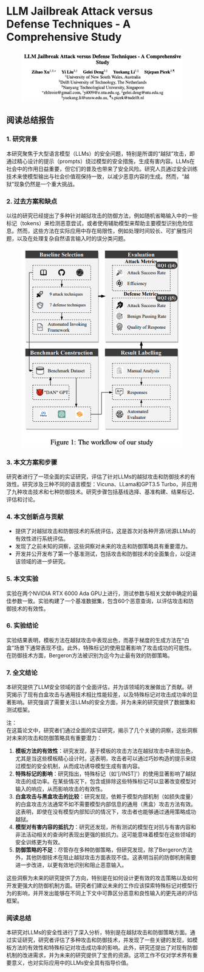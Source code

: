 # LLM Jailbreak Attack versus Defense Techniques - A Comprehensive Study

<figure><img src="../.gitbook/assets/image (5) (1) (1) (1) (1) (1) (1) (1) (1) (1) (1) (1) (1) (1) (1) (1) (1) (1) (1) (1) (1) (1) (1) (1) (1) (1) (1) (1) (1) (1) (1) (1).png" alt=""><figcaption></figcaption></figure>

## 阅读总结报告

### 1. 研究背景

本研究聚焦于大型语言模型（LLMs）的安全问题，特别是所谓的“越狱”攻击，即通过精心设计的提示（prompts）绕过模型的安全措施，生成有害内容。LLMs在社会中的作用日益重要，但它们的普及也带来了安全风险。研究人员通过安全训练技术来使模型输出与社会价值观保持一致，以减少恶意内容的生成。然而，“越狱”现象仍然是一个重大挑战。

### 2. 过去方案和缺点

以往的研究已经提出了多种针对越狱攻击的防御方法，例如随机省略输入中的一些标记（tokens）来检测恶意尝试，或者使用辅助模型来帮助主要模型识别危险信息。然而，这些方法在实际应用中存在局限性，例如处理时间较长、可扩展性问题，以及在处理复杂自然语言输入时的误分类问题。

<figure><img src="../.gitbook/assets/image (6) (1) (1) (1) (1) (1) (1) (1) (1) (1) (1) (1) (1) (1) (1) (1) (1) (1) (1) (1) (1) (1) (1) (1) (1) (1) (1) (1) (1).png" alt=""><figcaption></figcaption></figure>

### 3. 本文方案和步骤

研究者进行了一项全面的实证研究，评估了针对LLMs的越狱攻击和防御技术的有效性。研究涉及三种不同的语言模型：Vicuna、LLama和GPT3.5 Turbo，并应用了九种攻击技术和七种防御技术。研究步骤包括基线选择、基准构建、结果标记、评估和讨论。

### 4. 本文创新点与贡献

* 提供了对越狱攻击和防御技术的系统评估，这是首次对各种开源/闭源LLMs的有效性进行系统评估。
* 发现了之前未知的洞察，这些洞察对未来的攻击和防御策略具有重要潜力。
* 开发并公开发布了第一个基准测试，包括攻击和防御技术的全面集合，以促进该领域的进一步研究。

### 5. 本文实验

实验在两个NVIDIA RTX 6000 Ada GPU上进行，测试参数与相关文献中确定的最佳参数一致。实验构建了一个基准数据集，包含60个恶意查询，以评估攻击和防御技术的有效性。

### 6. 实验结论

实验结果表明，模板方法在越狱攻击中表现出色，而基于梯度的生成方法在“白盒”场景下通常表现不佳。此外，特殊标记的使用显著影响了攻击成功的可能性。在防御技术方面，Bergeron方法被识别为迄今为止最有效的防御策略。

### 7. 全文结论

本研究提供了LLM安全领域的首个全面评估，并为该领域的发展做出了贡献。研究揭示了现有白盒攻击与通用技术相比性能较差，以及特殊标记对攻击成功率的显著影响。研究强调了需要关注LLMs的安全方面，并为未来的研究提供了数据集和测试框架。



注：\
在这篇论文中，研究者们通过全面的实证研究，揭示了几个关键的洞察，这些洞察对未来的攻击和防御策略具有重要潜力：

1. **模板方法的有效性**：研究发现，基于模板的攻击方法在越狱攻击中表现出色，尤其是当这些模板精心设计时。这表明，攻击者可以通过巧妙构造的提示来绕过模型的安全机制，从而成功诱导模型生成有害内容。
2. **特殊标记的影响**：研究指出，特殊标记（如'\[/INST]'）的使用显著影响了越狱攻击的成功率。在某些情况下，包含或排除这些特殊标记可以显著改变模型对输入的响应，从而影响攻击的有效性。
3. **白盒攻击与黑盒攻击的比较**：研究发现，依赖于模型内部机制（如损失度量）的白盒攻击方法通常不如不需要模型内部信息的通用（黑盒）攻击方法有效。这表明，即使在没有模型内部知识的情况下，攻击者也能够通过通用策略成功越狱。
4. **模型对有害内容的抵抗力**：研究还发现，所有测试的模型在对抗与有害内容和非法活动相关的查询时表现出更强的抵抗力。这可能意味着模型在这些领域的安全训练更为有效。
5. **防御策略的不足**：尽管存在多种防御策略，但研究发现，除了Bergeron方法外，其他防御技术在阻止越狱攻击方面表现不佳。这表明当前的防御机制需要进一步改进，以更有效地识别和阻止恶意输入。

这些洞察为未来的研究提供了方向，特别是在如何设计更有效的攻击策略以及如何开发更强大的防御机制方面。研究者们建议未来的工作应该探索特殊标记对模型行为的影响，并开发出能够在不同上下文中可靠区分恶意和良性输入的更先进的评估框架。





### 阅读总结

本研究对LLMs的安全性进行了深入分析，特别是在越狱攻击和防御策略方面。通过实证研究，研究者评估了多种攻击和防御技术，并发现了一些关键的发现，如模板方法的有效性和特殊标记对攻击成功率的影响。此外，研究还提出了对现有防御机制的改进需求，并为未来的研究提供了宝贵的资源。这项工作不仅对学术界有重要意义，也对实际应用中的LLMs安全具有指导价值。
